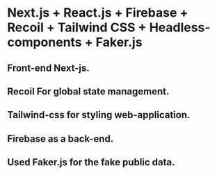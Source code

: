 # Next.js + React.js + Firebase +  Recoil + Tailwind CSS + Headless-components + Faker.js

## Front-end Next-js.
## Recoil For global state management.
## Tailwind-css for styling web-application.
## Firebase as a back-end.
## Used Faker.js for the fake public data.
